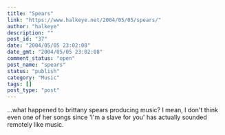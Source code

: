```yaml
---
title: "Spears"
link: "https://www.halkeye.net/2004/05/05/spears/"
author: "halkeye"
description: ""
post_id: "37"
date: "2004/05/05 23:02:08"
date_gmt: "2004/05/05 23:02:08"
comment_status: "open"
post_name: "spears"
status: "publish"
category: "Music"
tags: []
post_type: "post"
---
```


...what happened to brittany spears producing music? I mean, I don't think even one of her songs since 'I'm a slave for you' has actually sounded remotely like music.